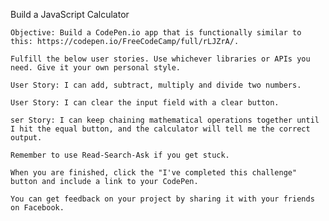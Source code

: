 

Build a JavaScript Calculator

    Objective: Build a CodePen.io app that is functionally similar to this: https://codepen.io/FreeCodeCamp/full/rLJZrA/.
    
    Fulfill the below user stories. Use whichever libraries or APIs you need. Give it your own personal style.
    
    User Story: I can add, subtract, multiply and divide two numbers.
    
    User Story: I can clear the input field with a clear button.
    
    ser Story: I can keep chaining mathematical operations together until I hit the equal button, and the calculator will tell me the correct output.
    
    Remember to use Read-Search-Ask if you get stuck.
    
    When you are finished, click the "I've completed this challenge" button and include a link to your CodePen. 
    
    You can get feedback on your project by sharing it with your friends on Facebook.